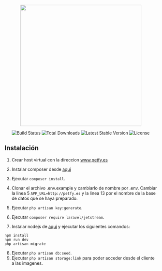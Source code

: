 <p align="center"><a href="https://laravel.com" target="_blank"><img src="https://raw.githubusercontent.com/laravel/art/master/logo-lockup/5%20SVG/2%20CMYK/1%20Full%20Color/laravel-logolockup-cmyk-red.svg" width="400"></a></p>

<p align="center">
<a href="https://travis-ci.org/laravel/framework"><img src="https://travis-ci.org/laravel/framework.svg" alt="Build Status"></a>
<a href="https://packagist.org/packages/laravel/framework"><img src="https://img.shields.io/packagist/dt/laravel/framework" alt="Total Downloads"></a>
<a href="https://packagist.org/packages/laravel/framework"><img src="https://img.shields.io/packagist/v/laravel/framework" alt="Latest Stable Version"></a>
<a href="https://packagist.org/packages/laravel/framework"><img src="https://img.shields.io/packagist/l/laravel/framework" alt="License"></a>
</p>

## Instalación

1. Crear host virtual con la direccion www.petfy.es
1. Instalar composer desde [aquí](https://getcomposer.org/download/)
2. Ejecutar `composer install`.
3. Clonar el archivo .env.example y cambiarlo de nombre por .env. Cambiar la linea 5 `APP_URL=http://petfy.es` y la linea
13 por el nombre de la base de datos que se haya preparado.
    
5. Ejecutar `php artisan key:generate`.
6. Ejecutar `composer require laravel/jetstream`.
7. Instalar nodejs de [aqui](https://nodejs.org/es/download/) y ejecutar los siguientes comandos:
```
npm install
npm run dev
php artisan migrate
```

8. Ejecutar `php artisan db:seed`.
9. Ejecutar `php artisan storage:link` para poder acceder desde el cliente a las imagenes.
